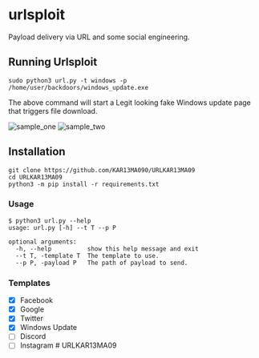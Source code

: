# urlsploit
Payload delivery via URL and some social engineering.

## Running Urlsploit
```
sudo python3 url.py -t windows -p /home/user/backdoors/windows_update.exe
```
The above command will start a Legit looking fake Windows update page that triggers file download.

![sample_one]()
![sample_two]()

## Installation 
```
git clone https://github.com/KAR13MA090/URLKAR13MA09
cd URLKAR13MA09
python3 -m pip install -r requirements.txt
```

### Usage 
```
$ python3 url.py --help
usage: url.py [-h] --t T --p P

optional arguments:
  -h, --help          show this help message and exit
  --t T, -template T  The template to use.
  --p P, -payload P   The path of payload to send.
```

### Templates
- [x] Facebook
- [x] Google 
- [x] Twitter
- [x] Windows Update
- [ ] Discord
- [ ] Instagram
#   U R L K A R 1 3 M A 0 9  
 